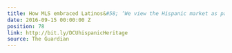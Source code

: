 ```yaml
---
title: How MLS embraced Latinos&#58; ‘We view the Hispanic market as part of our DNA’
date: 2016-09-15 00:00:00 Z
position: 78
link: http://bit.ly/DCUhispanicHeritage
source: The Guardian
---
```


